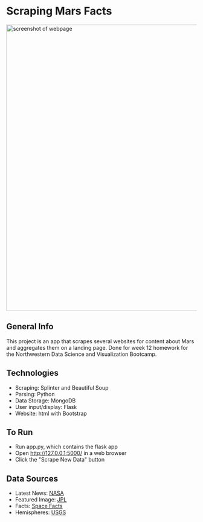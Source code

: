 # Scraping Mars Facts

<img width="758" alt="screenshot of webpage" src="https://user-images.githubusercontent.com/74382969/117035542-0d36d280-acca-11eb-9846-b8e55fe2168c.png">

## General Info

This project is an app that scrapes several websites for content about Mars and aggregates them on a landing page. Done for week 12 homework for the Northwestern Data Science and Visualization Bootcamp.

## Technologies

* Scraping: Splinter and Beautiful Soup
* Parsing: Python
* Data Storage: MongoDB
* User input/display: Flask
* Website: html with Bootstrap

## To Run

* Run app.py, which contains the flask app
* Open http://127.0.0.1:5000/ in a web browser
* Click the "Scrape New Data" button

## Data Sources

* Latest News: [NASA](https://mars.nasa.gov/news/)<br>
* Featured Image: [JPL](https://data-class-jpl-space.s3.amazonaws.com/JPL_Space/index.html)<br>
* Facts: [Space Facts](https://space-facts.com/mars/)<br>
* Hemispheres: [USGS](https://astrogeology.usgs.gov/search/results?q=hemisphere+enhanced&k1=target&v1=Mars)<br>
